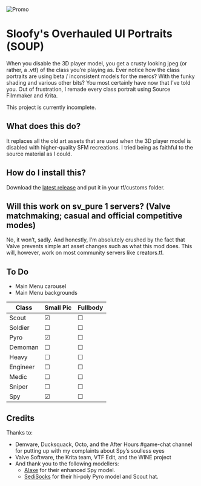 ![Promo](https://i.imgur.com/FDH1VWr.png)

# Sloofy's Overhauled UI Portraits (SOUP)
When you disable the 3D player model, you get a crusty looking jpeg (or rather, a .vtf) of the class you’re playing as. Ever notice how the class portraits are using beta / inconsistent models for the mercs? With the funky shading and various other bits? You most certainly have now that I’ve told you. Out of frustration, I remade every class portrait using Source Filmmaker and Krita.

This project is currently incomplete.

## What does this do?
It replaces all the old art assets that are used when the 3D player model is disabled with higher-quality SFM recreations. I tried being as faithful to the source material as I could.

## How do I install this?
Download the [latest release](https://github.com/Sloofy/soup/releases) and put it in your tf/customs folder.

## Will this work on sv_pure 1 servers? (Valve matchmaking; casual and official competitive modes)
No, it won’t, sadly. And honestly, I’m absolutely crushed by the fact that Valve prevents simple art asset changes such as what this mod does. This will, however, work on most community servers like creators.tf.

## To Do
- Main Menu carousel
- Main Menu backgrounds

Class | Small Pic | Fullbody
------------ | ------------- | -------------
Scout | &#9745; | &#9744;
Soldier | &#9744; | &#9744;
Pyro | &#9745; | &#9744;
Demoman | &#9744; | &#9744;
Heavy | &#9744; | &#9744;
Engineer | &#9744; | &#9744;
Medic | &#9744; | &#9744;
Sniper | &#9744; | &#9744;
Spy | &#9745; | &#9744;

## Credits
Thanks to:
- Demvare, Ducksquack, Octo, and the After Hours #game-chat channel for putting up with my complaints about Spy’s soulless eyes
- Valve Software, the Krita team, VTF Edit, and the WINE project
- And thank you to the following modellers:
  - [Alaxe](https://steamcommunity.com/id/secretlyapyro) for their enhanced Spy model.
  - [SediSocks](https://steamcommunity.com/id/SedimentarySocks) for their hi-poly Pyro model and Scout hat.
